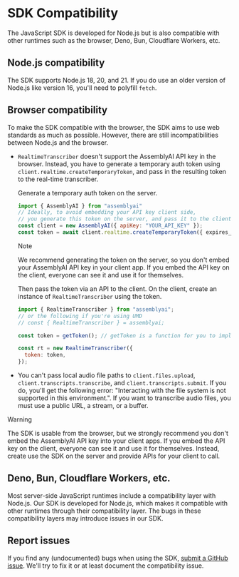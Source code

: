 # SDK Compatibility

The JavaScript SDK is developed for Node.js but is also compatible with other runtimes
such as the browser, Deno, Bun, Cloudflare Workers, etc.

## Node.js compatibility

The SDK supports Node.js 18, 20, and 21.
If you do use an older version of Node.js like version 16, you'll need to polyfill `fetch`.

## Browser compatibility

To make the SDK compatible with the browser, the SDK aims to use web standards as much as possible.
However, there are still incompatibilities between Node.js and the browser.

- `RealtimeTranscriber` doesn't support the AssemblyAI API key in the browser.
  Instead, you have to generate a temporary auth token using `client.realtime.createTemporaryToken`, and pass in the resulting token to the real-time transcriber.

  Generate a temporary auth token on the server.

  ```js
  import { AssemblyAI } from "assemblyai"
  // Ideally, to avoid embedding your API key client side,
  // you generate this token on the server, and pass it to the client via an API.
  const client = new AssemblyAI({ apiKey: "YOUR_API_KEY" });
  const token = await client.realtime.createTemporaryToken({ expires_in = 480 });
  ```

  > [!NOTE]
  > We recommend generating the token on the server, so you don't embed your AssemblyAI API key in your client app.
  > If you embed the API key on the client, everyone can see it and use it for themselves.

  Then pass the token via an API to the client.
  On the client, create an instance of `RealtimeTranscriber` using the token.

  ```js
  import { RealtimeTranscriber } from "assemblyai";
  // or the following if you're using UMD
  // const { RealtimeTranscriber } = assemblyai;

  const token = getToken(); // getToken is a function for you to implement

  const rt = new RealtimeTranscriber({
    token: token,
  });
  ```

- You can't pass local audio file paths to `client.files.upload`, `client.transcripts.transcribe`, and `client.transcripts.submit`. If you do, you'll get the following error: "Interacting with the file system is not supported in this environment.".
  If you want to transcribe audio files, you must use a public URL, a stream, or a buffer.

> [!WARNING]
> The SDK is usable from the browser, but we strongly recommend you don't embed the AssemblyAI API key into your client apps.
> If you embed the API key on the client, everyone can see it and use it for themselves.
> Instead, create use the SDK on the server and provide APIs for your client to call.

## Deno, Bun, Cloudflare Workers, etc.

Most server-side JavaScript runtimes include a compatibility layer with Node.js.
Our SDK is developed for Node.js, which makes it compatible with other runtimes through their compatibility layer.
The bugs in these compatibility layers may introduce issues in our SDK.

## Report issues

If you find any (undocumented) bugs when using the SDK, [submit a GitHub issue](https://github.com/AssemblyAI/assemblyai-node-sdk). We'll try to fix it or at least document the compatibility issue.
